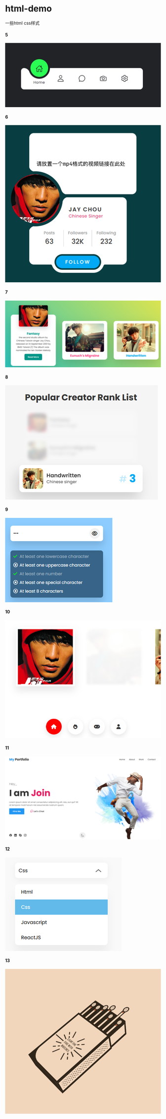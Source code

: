 # html-demo
一些html css样式

#### 5

<img src="./public/images/readme/image5.png">

#### 6
<img src="./public/images/readme/image6.png">


#### 7
<img src="./public/images/readme/image7.png">

#### 8
<img src="./public/images/readme/image8.png">

#### 9
<img src="./public/images/readme/image9.png">

#### 10
<img src="./public/images/readme/image10.png">

#### 11
<img src="./public/images/readme/image11.png">

#### 12
<img src="./public/images/readme/image12.png">

#### 13
<img src="./public/images/readme/image13.png">